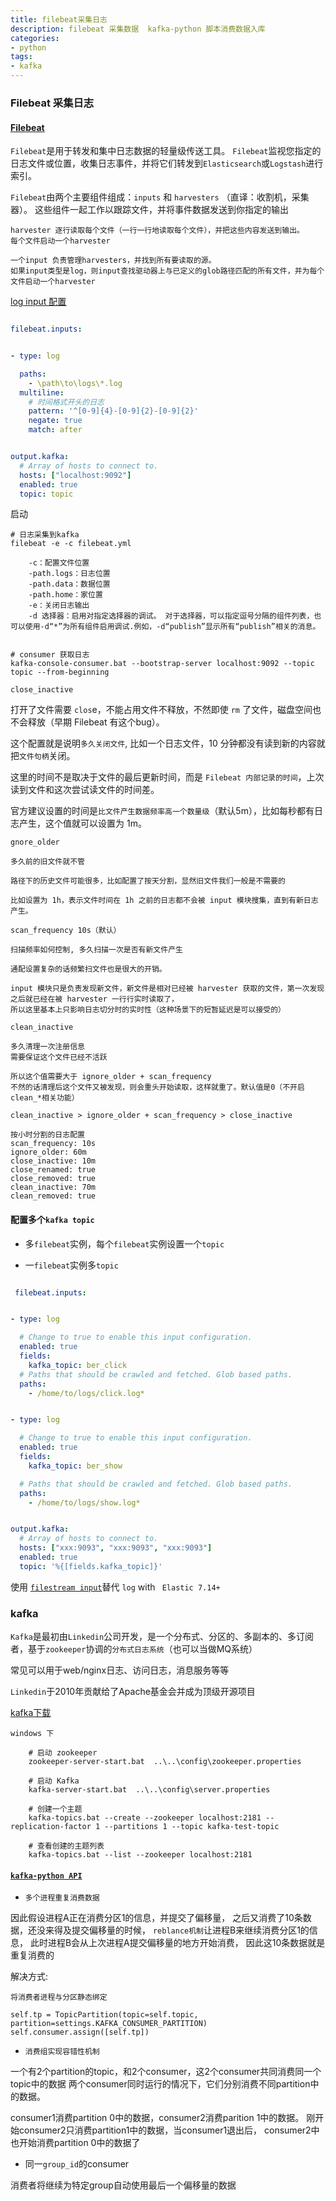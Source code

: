 ```yaml
---
title: filebeat采集日志
description: filebeat 采集数据  kafka-python 脚本消费数据入库
categories: 
- python    
tags:
- kafka   
---
```


### Filebeat 采集日志

#### [Filebeat](https://www.elastic.co/cn/beats/filebeat)


`Filebeat`是用于转发和集中日志数据的轻量级传送工具。
`Filebeat`监视您指定的日志文件或位置，收集日志事件，并将它们转发到`Elasticsearch`或`Logstash`进行索引。

`Filebeat`由两个主要组件组成：`inputs` 和  `harvesters` （直译：收割机，采集器）。
这些组件一起工作以跟踪文件，并将事件数据发送到你指定的输出
    
    harvester 逐行读取每个文件（一行一行地读取每个文件），并把这些内容发送到输出。
    每个文件启动一个harvester
    
    一个input 负责管理harvesters，并找到所有要读取的源。
    如果input类型是log，则input查找驱动器上与已定义的glob路径匹配的所有文件，并为每个文件启动一个harvester
    

[log input 配置](https://www.elastic.co/guide/en/beats/filebeat/current/filebeat-input-log.html)


```yaml

filebeat.inputs:


- type: log

  paths:
    - \path\to\logs\*.log
  multiline:
    # 时间格式开头的日志
    pattern: '^[0-9]{4}-[0-9]{2}-[0-9]{2}'
    negate: true
    match: after


output.kafka:
  # Array of hosts to connect to.
  hosts: ["localhost:9092"]
  enabled: true
  topic: topic
```

启动 
    
    # 日志采集到kafka
    filebeat -e -c filebeat.yml
    
        -c：配置文件位置
        -path.logs：日志位置
        -path.data：数据位置
        -path.home：家位置
        -e：关闭日志输出
        -d 选择器：启用对指定选择器的调试。 对于选择器，可以指定逗号分隔的组件列表，也可以使用-d“*”为所有组件启用调试.例如，-d“publish”显示所有“publish”相关的消息。


    # consumer 获取日志
    kafka-console-consumer.bat --bootstrap-server localhost:9092 --topic topic --from-beginning



`close_inactive`

打开了文件需要 `clos`e，不能占用文件不释放，不然即使 `rm` 了文件，磁盘空间也不会释放（早期 Filebeat 有这个bug）。

这个配置就是说明`多久关闭文件`, 比如一个日志文件，10 分钟都没有读到新的内容就把`文件句柄`关闭。

这里的时间不是取决于文件的最后更新时间，而是 `Filebeat 内部记录的时间`，上次读到文件和这次尝试读文件的时间差。

官方建议设置的时间是`比文件产生数据频率高一个数量级`（默认5m），比如每秒都有日志产生，这个值就可以设置为 1m。

`gnore_older`

    多久前的旧文件就不管
    
    路径下的历史文件可能很多，比如配置了按天分割，显然旧文件我们一般是不需要的
    
    比如设置为 1h，表示文件时间在 1h 之前的日志都不会被 input 模块搜集，直到有新日志产生。
    
    
    
`scan_frequency 10s（默认）`

    扫描频率如何控制, 多久扫描一次是否有新文件产生
    
    通配设置复杂的话频繁扫文件也是很大的开销。
    
    input 模块只是负责发现新文件，新文件是相对已经被 harvester 获取的文件，第一次发现之后就已经在被 harvester 一行行实时读取了，
    所以这里基本上只影响日志切分时的实时性（这种场景下的短暂延迟是可以接受的）


`clean_inactive`

    多久清理一次注册信息
    需要保证这个文件已经不活跃
    
    所以这个值需要大于 ignore_older + scan_frequency
    不然的话清理后这个文件又被发现，则会重头开始读取，这样就重了。默认值是0（不开启clean_*相关功能）
    
    

`clean_inactive > ignore_older + scan_frequency > close_inactive`
    
    按小时分割的日志配置
    scan_frequency: 10s
    ignore_older: 60m
    close_inactive: 10m
    close_renamed: true
    close_removed: true
    clean_inactive: 70m
    clean_removed: true



#### 配置多个`kafka topic`

- 多`filebeat`实例，每个`filebeat`实例设置一个`topic`


- 一`filebeat`实例多`topic`
    
    
```yaml

 filebeat.inputs:


- type: log

  # Change to true to enable this input configuration.
  enabled: true
  fields:
    kafka_topic: ber_click
  # Paths that should be crawled and fetched. Glob based paths.
  paths:
    - /home/to/logs/click.log*


- type: log

  # Change to true to enable this input configuration.
  enabled: true
  fields:
    kafka_topic: ber_show

  # Paths that should be crawled and fetched. Glob based paths.
  paths:
    - /home/to/logs/show.log*


output.kafka:
  # Array of hosts to connect to.
  hosts: ["xxx:9093", "xxx:9093", "xxx:9093"]
  enabled: true
  topic: '%{[fields.kafka_topic]}'

```

使用 [`filestream input`](https://www.elastic.co/guide/en/beats/filebeat/7.14/filebeat-input-filestream.html)替代 `log` with ` Elastic 7.14+`



### kafka 

`Kafka`是最初由`Linkedin`公司开发，是一个分布式、分区的、多副本的、多订阅者，基于`zookeeper`协调的`分布式日志系统`（也可以当做MQ系统）

常见可以用于web/nginx日志、访问日志，消息服务等等

`Linkedin`于2010年贡献给了Apache基金会并成为顶级开源项目


[kafka下载](https://www.apache.org/dyn/closer.cgi?path=/kafka/2.8.0/kafka_2.12-2.8.0.tgz)   
 
    windows 下 
    
        # 启动 zookeeper
        zookeeper-server-start.bat  ..\..\config\zookeeper.properties
        
        # 启动 Kafka
        kafka-server-start.bat  ..\..\config\server.properties
        
        # 创建一个主题
        kafka-topics.bat --create --zookeeper localhost:2181 --replication-factor 1 --partitions 1 --topic kafka-test-topic
        
        # 查看创建的主题列表
        kafka-topics.bat --list --zookeeper localhost:2181
        

#### [`kafka-python API`](https://kafka-python.readthedocs.io/en/master/index.html)

- `多个进程重复消费数据`

因此假设进程A正在消费分区1的信息，并提交了偏移量，
之后又消费了10条数据，还没来得及提交偏移量的时候，
`reblance机制`让进程B来继续消费分区1的信息，
此时进程B会从上次进程A提交偏移量的地方开始消费，
因此这10条数据就是重复消费的

解决方式:

    将消费者进程与分区静态绑定
    
    self.tp = TopicPartition(topic=self.topic, partition=settings.KAFKA_CONSUMER_PARTITION)
    self.consumer.assign([self.tp])
    
- `消费组实现容错性机制`

一个有2个partition的topic，和2个consumer，这2个consumer共同消费同一个topic中的数据
两个consumer同时运行的情况下，它们分别消费不同partition中的数据。

consumer1消费partition 0中的数据，consumer2消费parition 1中的数据。
刚开始consumer2只消费partition1中的数据，当consumer1退出后， consumer2中也开始消费partition 0中的数据了

- 同一`group_id`的consumer

消费者将继续为特定group自动使用最后一个偏移量的数据

